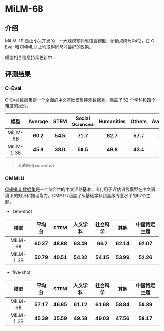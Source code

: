 # MiLM-6B

## 介绍

MiLM-6B 是由小米开发的一个大规模预训练语言模型，参数规模为64亿。在 C-Eval 和 CMMLU 上均取得同尺寸最好的效果。

模型相关信息持续更新中...


## 评测结果

### C-Eval


[C-Eval 数据集](https://cevalbenchmark.com/index.html)是一个全面的中文基础模型评测数据集，涵盖了 52 个学科和四个难度的级别。


|            模型             |  Average  |  STEM     | Social Sciences | Humanities      | Others     | Avg(Hard) |
| :-------------------------: | :-------: | :-------: | :-------------: | :-------------: | :--------: | :-------: |
|        MiLM-6B              |  **60.2** |  **54.5** |  **71.7**       |    **62.7**     |   **57.7** |  **42.0** |
|        MiLM-1.3B            |  **45.8** |  **38.0** |  **59.5**       |    **49.8**     |   **43.4** |  **29.9** |

> 测试采用zero-shot

### CMMLU


[CMMLU 数据集](https://github.com/haonan-li/CMMLU/)是一个综合性的中文评估基准，专门用于评估语言模型在中文语境下的知识和推理能力。CMMLU涵盖了从基础学科到高级专业水平的67个主题。

* zero-shot

| 模型                 |   平均分  |   STEM    | 人文学科  | 社会科学 |   其他    | 中国特定主题 |
| :------------------: | :-------: | :-------: | :-------: | :------: | :-------: | :----------: |
|   MiLM-6B            | **60.37** | **48.88** | **63.49**| **66.2**  | **62.14** | **62.07**    |
|   MiLM-1.3B          | **50.79** | **40.51** | **54.82**| **54.15** | **53.99** | **52.26**    |


* five-shot

| 模型                 |   平均分  |   STEM    | 人文学科  | 社会科学 |   其他    | 中国特定主题 |
| :------------------: | :-------: | :-------: | :-------: | :------: | :-------: | :----------: |
|   MiLM-6B            | **57.17** | **46.85** | **61.12**| **61.68** | **58.84** | **59.39**    |
|   MiLM-1.3B          | **45.39** | **35.59** | **49.58**| **49.03** | **47.56** | **58.17**    |